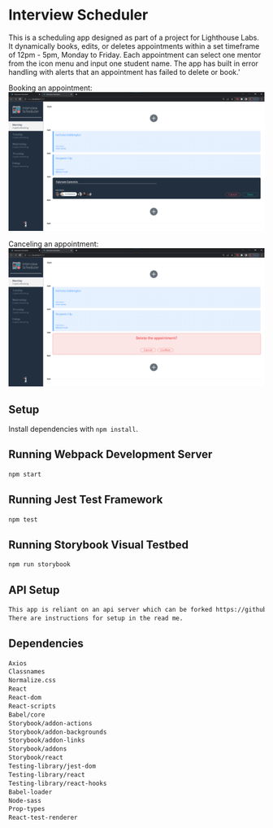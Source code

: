 # Interview Scheduler

This is a scheduling app designed as part of a project for Lighthouse Labs. It dynamically books, edits, or deletes appointments within a set timeframe of 12pm - 5pm, Monday to Friday. Each appointment can select one mentor from the icon menu and input one student name. The app has built in error handling with alerts that an appointment has failed to delete or book.'

Booking an appointment:
![book](https://raw.githubusercontent.com/ethanw03/scheduler/2bedf83081c8375843c1db5068721cc1b1c76822/images/Booking.png)

Canceling an appointment:
![Delete](https://raw.githubusercontent.com/ethanw03/scheduler/2bedf83081c8375843c1db5068721cc1b1c76822/images/delete.png)

## Setup

Install dependencies with `npm install`.

## Running Webpack Development Server

```sh
npm start
```

## Running Jest Test Framework

```sh
npm test
```

## Running Storybook Visual Testbed

```sh
npm run storybook
```

## API Setup

```sh
This app is reliant on an api server which can be forked https://github.com/lighthouse-labs/scheduler-api
There are instructions for setup in the read me.
```

## Dependencies

```sh
Axios
Classnames
Normalize.css
React
React-dom
React-scripts
Babel/core
Storybook/addon-actions
Storybook/addon-backgrounds
Storybook/addon-links
Storybook/addons
Storybook/react
Testing-library/jest-dom
Testing-library/react
Testing-library/react-hooks
Babel-loader
Node-sass
Prop-types
React-test-renderer
```
